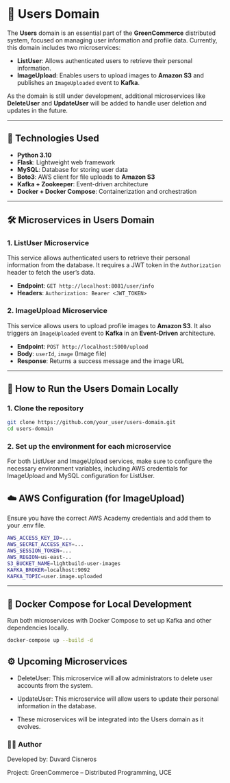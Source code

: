 # 👥 Users Domain

The **Users** domain is an essential part of the **GreenCommerce** distributed system, focused on managing user information and profile data. Currently, this domain includes two microservices:

- **ListUser**: Allows authenticated users to retrieve their personal information.
- **ImageUpload**: Enables users to upload images to **Amazon S3** and publishes an `ImageUploaded` event to **Kafka**.

As the domain is still under development, additional microservices like **DeleteUser** and **UpdateUser** will be added to handle user deletion and updates in the future.

---

## 🚀 Technologies Used

- **Python 3.10**  
- **Flask**: Lightweight web framework  
- **MySQL**: Database for storing user data  
- **Boto3**: AWS client for file uploads to **Amazon S3**  
- **Kafka + Zookeeper**: Event-driven architecture  
- **Docker + Docker Compose**: Containerization and orchestration  

---

## 🛠 Microservices in Users Domain

### 1. **ListUser Microservice**

This service allows authenticated users to retrieve their personal information from the database. It requires a JWT token in the `Authorization` header to fetch the user’s data.

- **Endpoint**: `GET http://localhost:8081/user/info`
- **Headers**: `Authorization: Bearer <JWT_TOKEN>`

### 2. **ImageUpload Microservice**

This service allows users to upload profile images to **Amazon S3**. It also triggers an `ImageUploaded` event to **Kafka** in an **Event-Driven** architecture.

- **Endpoint**: `POST http://localhost:5000/upload`
- **Body**: `userId`, `image` (Image file)
- **Response**: Returns a success message and the image URL

---

## 🔧 How to Run the Users Domain Locally

### 1. Clone the repository

```bash
git clone https://github.com/your_user/users-domain.git
cd users-domain
```


### 2. Set up the environment for each microservice
For both ListUser and ImageUpload services, make sure to configure the necessary environment variables, including AWS credentials for ImageUpload and MySQL configuration for ListUser.

## ☁️ AWS Configuration (for ImageUpload)

Ensure you have the correct AWS Academy credentials and add them to your .env file.

```bash
AWS_ACCESS_KEY_ID=...
AWS_SECRET_ACCESS_KEY=...
AWS_SESSION_TOKEN=...
AWS_REGION=us-east-..
S3_BUCKET_NAME=lightbuild-user-images
KAFKA_BROKER=localhost:9092
KAFKA_TOPIC=user.image.uploaded
```

---

## 🐳 Docker Compose for Local Development

Run both microservices with Docker Compose to set up Kafka and other dependencies locally.

```bash
docker-compose up --build -d
```

## ⚙️ Upcoming Microservices
- DeleteUser: This microservice will allow administrators to delete user accounts from the system.

- UpdateUser: This microservice will allow users to update their personal information in the database.

- These microservices will be integrated into the Users domain as it evolves.


### 🧑‍💻 Author
Developed by: Duvard Cisneros

Project: GreenCommerce – Distributed Programming, UCE